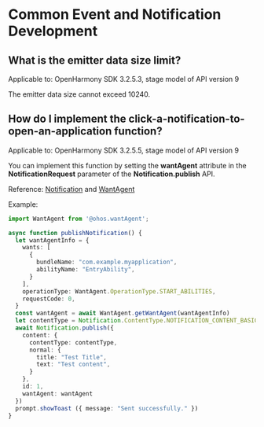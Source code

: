 # Common Event and Notification Development

## What is the emitter data size limit?

Applicable to: OpenHarmony SDK 3.2.5.3, stage model of API version 9

The emitter data size cannot exceed 10240.

## How do I implement the click-a-notification-to-open-an-application function?

Applicable to: OpenHarmony SDK 3.2.5.5, stage model of API version 9

You can implement this function by setting the **wantAgent** attribute in the **NotificationRequest** parameter of the **Notification.publish** API.

Reference: [Notification](../reference/apis/js-apis-notification.md#notificationpublish) and [WantAgent](../reference/apis/js-apis-app-ability-wantAgent.md)

Example:

```ts
import WantAgent from '@ohos.wantAgent';

async function publishNotification() {
  let wantAgentInfo = {
    wants: [
      {
        bundleName: "com.example.myapplication",
        abilityName: "EntryAbility",
      }
    ],
    operationType: WantAgent.OperationType.START_ABILITIES,
    requestCode: 0,
  }
  const wantAgent = await WantAgent.getWantAgent(wantAgentInfo)
  let contentType = Notification.ContentType.NOTIFICATION_CONTENT_BASIC_TEXT;
  await Notification.publish({
    content: {
      contentType: contentType,
      normal: {
        title: "Test Title",
        text: "Test content",
      }
    },
    id: 1,
    wantAgent: wantAgent
  })
  prompt.showToast ({ message: "Sent successfully." })
}
```
